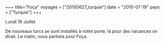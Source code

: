 +++
title="Foça"
voyages = ["20100627_turquie"]
date = "2010-07-19"
pays = ["Turquie"]
+++


Lundi 19 Juillet

De nouveaux turcs se sont installés à notre porte, là pour des vacances on dirait. Le matin, nous partons pour Foça.
